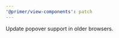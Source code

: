 ```yaml
---
'@primer/view-components': patch
---
```


Update popover support in older browsers.

<!-- Changed components: Primer::Alpha::ActionMenu, Primer::Alpha::Overlay -->
